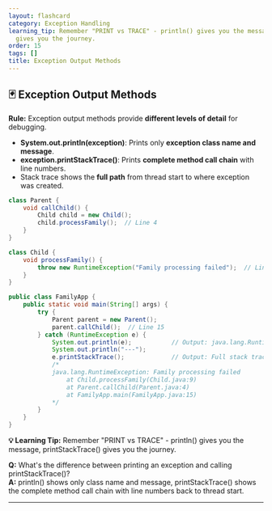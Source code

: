 ```yaml
---
layout: flashcard
category: Exception Handling
learning_tip: Remember "PRINT vs TRACE" - println() gives you the message, printStackTrace()
  gives you the journey.
order: 15
tags: []
title: Exception Output Methods
---
```


## 🃏 Exception Output Methods

**Rule:** Exception output methods provide **different levels of detail** for debugging.
- **System.out.println(exception)**: Prints only **exception class name and message**.
- **exception.printStackTrace()**: Prints **complete method call chain** with line numbers.
- Stack trace shows the **full path** from thread start to where exception was created.

```java
class Parent {
    void callChild() {
        Child child = new Child();
        child.processFamily();  // Line 4
    }
}

class Child {
    void processFamily() {
        throw new RuntimeException("Family processing failed");  // Line 9
    }
}

public class FamilyApp {
    public static void main(String[] args) {
        try {
            Parent parent = new Parent();
            parent.callChild();  // Line 15
        } catch (RuntimeException e) {
            System.out.println(e);           // Output: java.lang.RuntimeException: Family processing failed
            System.out.println("---");
            e.printStackTrace();             // Output: Full stack trace with method names and line numbers
            /*
            java.lang.RuntimeException: Family processing failed
                at Child.processFamily(Child.java:9)
                at Parent.callChild(Parent.java:4)
                at FamilyApp.main(FamilyApp.java:15)
            */
        }
    }
}
```

**💡 Learning Tip:** Remember "PRINT vs TRACE" - println() gives you the message, printStackTrace() gives you the journey.

**Q:** What's the difference between printing an exception and calling printStackTrace()?  
**A:** println() shows only class name and message, printStackTrace() shows the complete method call chain with line numbers back to thread start.

---